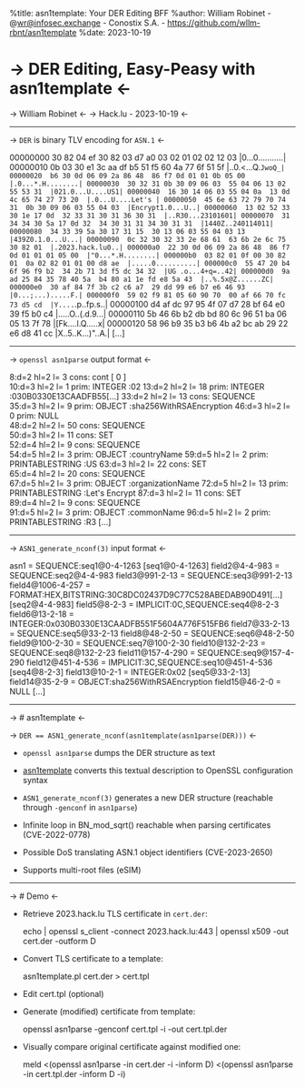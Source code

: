 %title: asn1template: Your DER Editing BFF
%author: William Robinet - @wr@infosec.exchange - Conostix S.A. - https://github.com/wllm-rbnt/asn1template
%date: 2023-10-19

-> DER Editing, Easy-Peasy with asn1template <-
=========
-> William Robinet <-
-> Hack.lu - 2023-10-19 <-

-------------------------------------------------
-> `DER` is binary TLV encoding for `ASN.1` <-

   00000000  30 82 04 ef 30 82 03 d7  a0 03 02 01 02 02 12 03  |0...0...........|
   00000010  0b 03 30 e1 3c aa df b5  51 f5 60 4a 77 6f 51 5f  |..0.<...Q.`JwoQ_|
   00000020  b6 30 0d 06 09 2a 86 48  86 f7 0d 01 01 0b 05 00  |.0...*.H........|
   00000030  30 32 31 0b 30 09 06 03  55 04 06 13 02 55 53 31  |021.0...U....US1|
   00000040  16 30 14 06 03 55 04 0a  13 0d 4c 65 74 27 73 20  |.0...U....Let's |
   00000050  45 6e 63 72 79 70 74 31  0b 30 09 06 03 55 04 03  |Encrypt1.0...U..|
   00000060  13 02 52 33 30 1e 17 0d  32 33 31 30 31 36 30 31  |..R30...23101601|
   00000070  31 34 34 30 5a 17 0d 32  34 30 31 31 34 30 31 31  |1440Z..240114011|
   00000080  34 33 39 5a 30 17 31 15  30 13 06 03 55 04 03 13  |439Z0.1.0...U...|
   00000090  0c 32 30 32 33 2e 68 61  63 6b 2e 6c 75 30 82 01  |.2023.hack.lu0..|
   000000a0  22 30 0d 06 09 2a 86 48  86 f7 0d 01 01 01 05 00  |"0...*.H........|
   000000b0  03 82 01 0f 00 30 82 01  0a 02 82 01 01 00 d8 ae  |.....0..........|
   000000c0  55 47 20 b4 6f 96 f9 b2  34 2b 71 3d f5 dc 34 32  |UG .o...4+q=..42|
   000000d0  9a ad 25 84 35 78 40 5a  b4 80 a1 1e fd e8 5a 43  |..%.5x@Z......ZC|
   000000e0  30 af 84 7f 3b c2 c6 a7  29 dd 99 e6 b7 e6 46 93  |0...;...).....F.|
   000000f0  59 02 f9 81 05 60 90 70  00 af 66 70 fc 73 d5 cd  |Y....`.p..fp.s..|
   00000100  d4 af dc 97 95 4f 07 d7  28 bf 64 e0 39 f5 b0 c4  |.....O..(.d.9...|
   00000110  5b 46 6b b2 db bd 80 6c  96 51 ba 06 05 13 7f 78  |[Fk....l.Q.....x|
   00000120  58 96 b9 35 b3 b6 4b a2  bc ab 29 22 e6 d8 41 cc  |X..5..K...)"..A.|
   [...]


-------------------------------------------------
-> `openssl asn1parse` output format <-

   8:d=2  hl=2 l=   3 cons:   cont [ 0 ]        
   10:d=3  hl=2 l=   1 prim:    INTEGER           :02
   13:d=2  hl=2 l=  18 prim:   INTEGER           :030B0330E13CAADFB55[...]
   33:d=2  hl=2 l=  13 cons:   SEQUENCE          
   35:d=3  hl=2 l=   9 prim:    OBJECT            :sha256WithRSAEncryption
   46:d=3  hl=2 l=   0 prim:    NULL              
   48:d=2  hl=2 l=  50 cons:   SEQUENCE          
   50:d=3  hl=2 l=  11 cons:    SET               
   52:d=4  hl=2 l=   9 cons:     SEQUENCE          
   54:d=5  hl=2 l=   3 prim:      OBJECT            :countryName
   59:d=5  hl=2 l=   2 prim:      PRINTABLESTRING   :US
   63:d=3  hl=2 l=  22 cons:    SET               
   65:d=4  hl=2 l=  20 cons:     SEQUENCE          
   67:d=5  hl=2 l=   3 prim:      OBJECT            :organizationName
   72:d=5  hl=2 l=  13 prim:      PRINTABLESTRING   :Let's Encrypt
   87:d=3  hl=2 l=  11 cons:    SET               
   89:d=4  hl=2 l=   9 cons:     SEQUENCE          
   91:d=5  hl=2 l=   3 prim:      OBJECT            :commonName
   96:d=5  hl=2 l=   2 prim:      PRINTABLESTRING   :R3
   [...]


-------------------------------------------------
-> `ASN1_generate_nconf(3)` input format <-

   asn1 = SEQUENCE:seq1@0-4-1263
   [seq1@0-4-1263]
   field2@4-4-983 = SEQUENCE:seq2@4-4-983
   field3@991-2-13 = SEQUENCE:seq3@991-2-13
   field4@1006-4-257 = FORMAT:HEX,BITSTRING:30C8DC02437D9C77C528ABEDAB90D491[...]
   [seq2@4-4-983]
   field5@8-2-3 = IMPLICIT:0C,SEQUENCE:seq4@8-2-3
   field6@13-2-18 = INTEGER:0x030B0330E13CAADFB551F5604A776F515FB6
   field7@33-2-13 = SEQUENCE:seq5@33-2-13
   field8@48-2-50 = SEQUENCE:seq6@48-2-50
   field9@100-2-30 = SEQUENCE:seq7@100-2-30
   field10@132-2-23 = SEQUENCE:seq8@132-2-23
   field11@157-4-290 = SEQUENCE:seq9@157-4-290
   field12@451-4-536 = IMPLICIT:3C,SEQUENCE:seq10@451-4-536
   [seq4@8-2-3]
   field13@10-2-1 = INTEGER:0x02
   [seq5@33-2-13]
   field14@35-2-9 = OBJECT:sha256WithRSAEncryption
   field15@46-2-0 = NULL
   [...]


-------------------------------------------------

-> # asn1template <-

-> `DER == ASN1_generate_nconf(asn1template(asn1parse(DER)))` <-

- `openssl asn1parse` dumps the DER structure as text
- [asn1template](https://github.com/wllm-rbnt/asn1template) converts this textual description to OpenSSL configuration syntax
- `ASN1_generate_nconf(3)` generates a new DER structure (reachable through `-genconf` in `asn1parse`)

- Infinite loop in BN_mod_sqrt() reachable when parsing certificates (CVE-2022-0778)
- Possible DoS translating ASN.1 object identifiers (CVE-2023-2650)

- Supports multi-root files (eSIM)


-------------------------------------------------
-> # Demo <-

- Retrieve 2023.hack.lu TLS certificate in `cert.der`:

    echo | openssl s_client -connect 2023.hack.lu:443 | openssl x509 -out cert.der -outform D

- Convert TLS certificate to a template:

    asn1template.pl cert.der > cert.tpl

- Edit cert.tpl (optional)
- Generate (modified) certificate from template:

    openssl asn1parse -genconf cert.tpl -i -out cert.tpl.der

- Visually compare original certificate against modified one:

    meld <(openssl asn1parse -in cert.der -i -inform D) <(openssl asn1parse -in cert.tpl.der -inform D -i)

